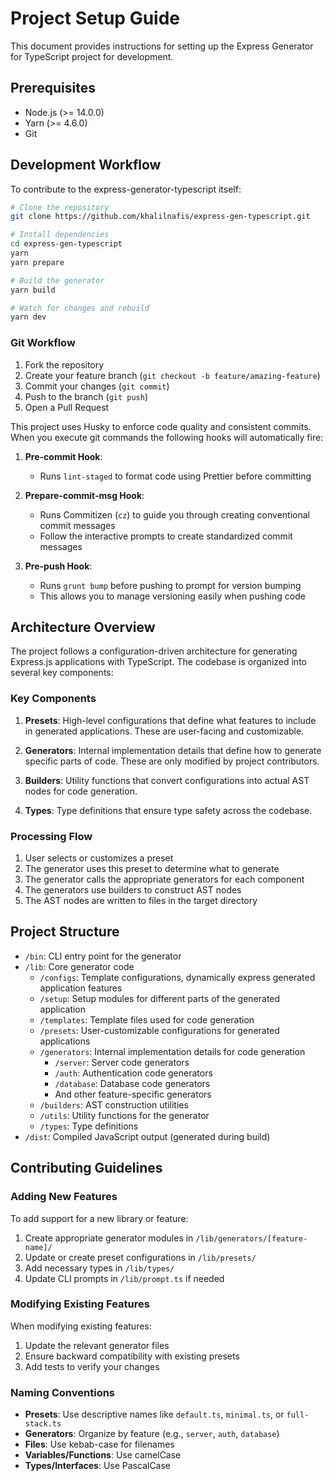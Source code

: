 # Project Setup Guide

This document provides instructions for setting up the Express Generator for TypeScript project for development.

## Prerequisites

- Node.js (>= 14.0.0)
- Yarn (>= 4.6.0)
- Git

## Development Workflow

To contribute to the express-generator-typescript itself:

```bash
# Clone the repository
git clone https://github.com/khalilnafis/express-gen-typescript.git

# Install dependencies
cd express-gen-typescript
yarn
yarn prepare

# Build the generator
yarn build

# Watch for changes and rebuild
yarn dev
```

### Git Workflow

1. Fork the repository
2. Create your feature branch (`git checkout -b feature/amazing-feature`)
3. Commit your changes (`git commit`)
4. Push to the branch (`git push`)
5. Open a Pull Request

This project uses Husky to enforce code quality and consistent commits. When you execute git commands the following hooks will automatically fire:

1. **Pre-commit Hook**:

   - Runs `lint-staged` to format code using Prettier before committing

2. **Prepare-commit-msg Hook**:

   - Runs Commitizen (`cz`) to guide you through creating conventional commit messages
   - Follow the interactive prompts to create standardized commit messages

3. **Pre-push Hook**:
   - Runs `grunt bump` before pushing to prompt for version bumping
   - This allows you to manage versioning easily when pushing code

## Architecture Overview

The project follows a configuration-driven architecture for generating Express.js applications with TypeScript. The codebase is organized into several key components:

### Key Components

1. **Presets**: High-level configurations that define what features to include in generated applications. These are user-facing and customizable.

2. **Generators**: Internal implementation details that define how to generate specific parts of code. These are only modified by project contributors.

3. **Builders**: Utility functions that convert configurations into actual AST nodes for code generation.

4. **Types**: Type definitions that ensure type safety across the codebase.

### Processing Flow

1. User selects or customizes a preset
2. The generator uses this preset to determine what to generate
3. The generator calls the appropriate generators for each component
4. The generators use builders to construct AST nodes
5. The AST nodes are written to files in the target directory

## Project Structure

- `/bin`: CLI entry point for the generator
- `/lib`: Core generator code
  - `/configs`: Template configurations, dynamically express generated application features
  - `/setup`: Setup modules for different parts of the generated application
  - `/templates`: Template files used for code generation
  - `/presets`: User-customizable configurations for generated applications
  - `/generators`: Internal implementation details for code generation
    - `/server`: Server code generators
    - `/auth`: Authentication code generators
    - `/database`: Database code generators
    - And other feature-specific generators
  - `/builders`: AST construction utilities
  - `/utils`: Utility functions for the generator
  - `/types`: Type definitions
- `/dist`: Compiled JavaScript output (generated during build)

## Contributing Guidelines

### Adding New Features

To add support for a new library or feature:

1. Create appropriate generator modules in `/lib/generators/[feature-name]/`
2. Update or create preset configurations in `/lib/presets/`
3. Add necessary types in `/lib/types/`
4. Update CLI prompts in `/lib/prompt.ts` if needed

### Modifying Existing Features

When modifying existing features:

1. Update the relevant generator files
2. Ensure backward compatibility with existing presets
3. Add tests to verify your changes

### Naming Conventions

- **Presets**: Use descriptive names like `default.ts`, `minimal.ts`, or `full-stack.ts`
- **Generators**: Organize by feature (e.g., `server`, `auth`, `database`)
- **Files**: Use kebab-case for filenames
- **Variables/Functions**: Use camelCase
- **Types/Interfaces**: Use PascalCase
